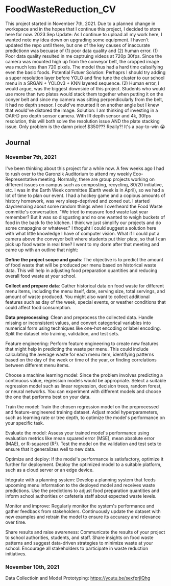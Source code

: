 # FoodWasteReduction_CV

This project started in November 7th, 2021. Due to a planned change in workspace and in the hopes that I continue this project, I decided to store here for now.
2023 Sep Update: As I continue to upload all my work here, I wanted note my idea down on upgrading some equipment. I haven't updated the repo until there, but one of the key causes of inaccurate predictionn was becuase of (1) poor data quality and (2) human error. (1) Poor data quality resulted in me captruing videos at 720p 30fps. Since the camera was mounted high up from the conveyor belt, the cropped image was much less than 720 pixels. The model thus had a hard time calssifying even the basic foods. Potential Futuer Solution: Perhaprs I should try adding a super resolution layer before YOLO and fine tune the cluster to our school menu in a SRGAN + YOLOv3 + KNN layered sequence. (2) Human error, I would argue, was the biggest downside of this project. Students who would use more than two plates would stack them together when putting it on the conyer belt and since my camera was sitting perpendicularly from the belt, it had no depth snesor. I could've mounted it on another angle but I knew that would've distored the image. Solution: I am thinking of investing in a OAK-D pro depth sensor camera. With IR depth sensor and 4k, 30fps resolution, this will both solve the resolution issue AND the plate stacking issue. Only problem is the damn price! $350??? Really?! It's a pay-to-win 😭

## Journal

### November 7th, 2021

I've been thinking about this project for a while now. A few weeks ago I had to rush over to the Garonzik Auditorium to attend my weekly Eco-Representative meeting. Normally, there are group projects working on different issues on campus such as composting, recycling, 80/20 initiative, etc. I was in the Earth Week committee (Earth week is in April), so we had a lot of time to plan our event. I had a hockey game and a copious amounts of history homework, was very sleep-deprived and zoned out. I started daydremaing about some random things when I overheard the Food Waste committe's conversation. "We tried to measure food waste last year remember? But it was so disgusting and no one wanted to weigh buckets of food in the back fo the kitchen. I think we just simplify our projects and do some cmapagins or whatever." I thoguht I could suggest a solution here with what little knowledge I have of computer vision. What if I could put a camera above the conveyor belt where students put thier plate, so that I can pick up food waste in real time? I went to my dorm after that meeting and came up with an outline that night:

**Define the project scope and goals**:
The objective is to predict the amount of food waste that will be produced per menu based on historical waste data. This will help in adjusting food preparation quantities and reducing overall food waste at your school.

**Collect and prepare data**:
Gather historical data on food waste for different menu items, including the menu itself, date, serving size, total servings, and amount of waste produced. You might also want to collect additional features such as day of the week, special events, or weather conditions that could affect food consumption.

**Data preprocessing**:
Clean and preprocess the collected data. Handle missing or inconsistent values, and convert categorical variables into numerical form using techniques like one-hot encoding or label encoding. Split the dataset into training, validation, and test sets.

Feature engineering:
Perform feature engineering to create new features that might help in predicting the waste per menu. This could include calculating the average waste for each menu item, identifying patterns based on the day of the week or time of the year, or finding correlations between different menu items.

Choose a machine learning model:
Since the problem involves predicting a continuous value, regression models would be appropriate. Select a suitable regression model such as linear regression, decision trees, random forest, or neural networks. You can experiment with different models and choose the one that performs best on your data.

Train the model:
Train the chosen regression model on the preprocessed and feature-engineered training dataset. Adjust model hyperparameters, such as learning rate or tree depth, to optimize the model's performance on your specific task.

Evaluate the model:
Assess your trained model's performance using evaluation metrics like mean squared error (MSE), mean absolute error (MAE), or R-squared (R²). Test the model on the validation and test sets to ensure that it generalizes well to new data.

Optimize and deploy:
If the model's performance is satisfactory, optimize it further for deployment. Deploy the optimized model to a suitable platform, such as a cloud server or an edge device.

Integrate with a planning system:
Develop a planning system that feeds upcoming menu information to the deployed model and receives waste predictions. Use the predictions to adjust food preparation quantities and inform school authorities or cafeteria staff about expected waste levels.

Monitor and improve:
Regularly monitor the system's performance and gather feedback from stakeholders. Continuously update the dataset with new examples and retrain the model to ensure its accuracy and relevance over time.

Share results and raise awareness:
Communicate the results of your project to school authorities, students, and staff. Share insights on food waste patterns and suggest data-driven strategies to minimize waste at your school. Encourage all stakeholders to participate in waste reduction initiatives.

### November 10th, 2021
Data Collectioin and Model Prototyping: https://youtu.be/sexfprjIQhg
